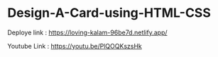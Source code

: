 # Design-A-Card-using-HTML-CSS

Deploye link : https://loving-kalam-96be7d.netlify.app/

Youtube Link : https://youtu.be/PlQOQKszsHk
